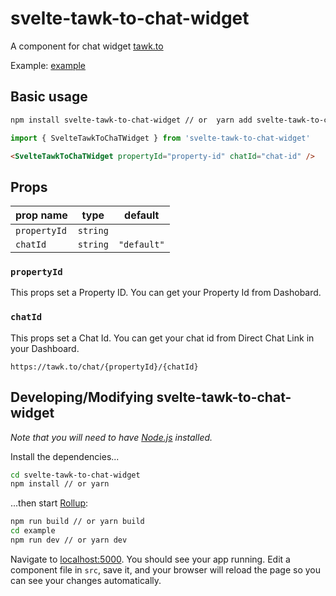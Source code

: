 
# svelte-tawk-to-chat-widget

A component for chat widget [tawk.to]

Example: [example]

## Basic usage

```bash
npm install svelte-tawk-to-chat-widget // or  yarn add svelte-tawk-to-chat-widget
```

 ```js
import { SvelteTawkToChaTWidget } from 'svelte-tawk-to-chat-widget'
```

```html
<SvelteTawkToChaTWidget propertyId="property-id" chatId="chat-id" />
```

## Props

prop name            | type                   | default
---------------------|------------------------|-------------------------
`propertyId`              | `string`                 | 
`chatId`                | `string`                 | `"default"`


### `propertyId` 
This props set a Property ID. You can get your Property Id from  Dashobard.

### `chatId` 
This props set a Chat Id. You can get your chat id from Direct Chat Link in your Dashboard. 	

```https://tawk.to/chat/{propertyId}/{chatId} ```


## Developing/Modifying svelte-tawk-to-chat-widget

*Note that you will need to have [Node.js] installed.*

Install the dependencies...

```bash
cd svelte-tawk-to-chat-widget
npm install // or yarn
```

...then start [Rollup]:

```bash
npm run build // or yarn build
cd example
npm run dev // or yarn dev
```


Navigate to [localhost:5000]. You should see your app running. Edit a component file in `src`, save it, and your browser will reload the page so you can see your changes automatically.

[tawk.to]: https://www.tawk.to/
[Node.js]: https://nodejs.org
[Rollup]: https://rollupjs.org
[localhost:5000]: http://localhost:5000
[example]: https://svelte-tawk-to-chat-widget.now.sh
